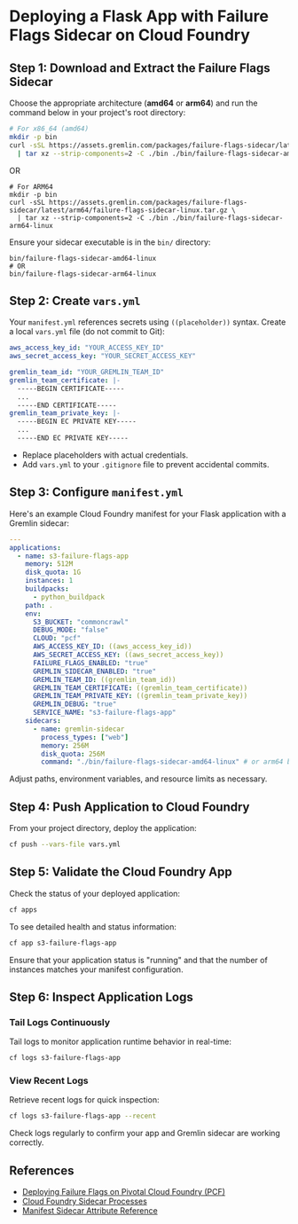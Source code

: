 # Deploying a Flask App with Failure Flags Sidecar on Cloud Foundry

## Step 1: Download and Extract the Failure Flags Sidecar

Choose the appropriate architecture (**amd64** or **arm64**) and run the command below in your project's root directory:

```bash
# For x86_64 (amd64)
mkdir -p bin
curl -sSL https://assets.gremlin.com/packages/failure-flags-sidecar/latest/x86_64/failure-flags-sidecar-linux.tar.gz \
  | tar xz --strip-components=2 -C ./bin ./bin/failure-flags-sidecar-amd64-linux
```
OR
```
# For ARM64
mkdir -p bin
curl -sSL https://assets.gremlin.com/packages/failure-flags-sidecar/latest/arm64/failure-flags-sidecar-linux.tar.gz \
  | tar xz --strip-components=2 -C ./bin ./bin/failure-flags-sidecar-arm64-linux
```

Ensure your sidecar executable is in the `bin/` directory:

```
bin/failure-flags-sidecar-amd64-linux
# OR
bin/failure-flags-sidecar-arm64-linux
```

## Step 2: Create `vars.yml`

Your `manifest.yml` references secrets using `((placeholder))` syntax. Create a local `vars.yml` file (do not commit to Git):

```yaml
aws_access_key_id: "YOUR_ACCESS_KEY_ID"
aws_secret_access_key: "YOUR_SECRET_ACCESS_KEY"

gremlin_team_id: "YOUR_GREMLIN_TEAM_ID"
gremlin_team_certificate: |-
  -----BEGIN CERTIFICATE-----
  ...
  -----END CERTIFICATE-----
gremlin_team_private_key: |-
  -----BEGIN EC PRIVATE KEY-----
  ...
  -----END EC PRIVATE KEY-----
```

* Replace placeholders with actual credentials.
* Add `vars.yml` to your `.gitignore` file to prevent accidental commits.

## Step 3: Configure `manifest.yml`

Here's an example Cloud Foundry manifest for your Flask application with a Gremlin sidecar:

```yaml
---
applications:
  - name: s3-failure-flags-app
    memory: 512M
    disk_quota: 1G
    instances: 1
    buildpacks:
      - python_buildpack
    path: .
    env:
      S3_BUCKET: "commoncrawl"
      DEBUG_MODE: "false"
      CLOUD: "pcf"
      AWS_ACCESS_KEY_ID: ((aws_access_key_id))
      AWS_SECRET_ACCESS_KEY: ((aws_secret_access_key))
      FAILURE_FLAGS_ENABLED: "true"
      GREMLIN_SIDECAR_ENABLED: "true"
      GREMLIN_TEAM_ID: ((gremlin_team_id))
      GREMLIN_TEAM_CERTIFICATE: ((gremlin_team_certificate))
      GREMLIN_TEAM_PRIVATE_KEY: ((gremlin_team_private_key))
      GREMLIN_DEBUG: "true"
      SERVICE_NAME: "s3-failure-flags-app"
    sidecars:
      - name: gremlin-sidecar
        process_types: ["web"]
        memory: 256M
        disk_quota: 256M
        command: "./bin/failure-flags-sidecar-amd64-linux" # or arm64 binary
```

Adjust paths, environment variables, and resource limits as necessary.

## Step 4: Push Application to Cloud Foundry

From your project directory, deploy the application:

```bash
cf push --vars-file vars.yml
```

## Step 5: Validate the Cloud Foundry App

Check the status of your deployed application:

```bash
cf apps
```

To see detailed health and status information:

```bash
cf app s3-failure-flags-app
```

Ensure that your application status is "running" and that the number of instances matches your manifest configuration.

## Step 6: Inspect Application Logs

### Tail Logs Continuously

Tail logs to monitor application runtime behavior in real-time:

```bash
cf logs s3-failure-flags-app
```

### View Recent Logs

Retrieve recent logs for quick inspection:

```bash
cf logs s3-failure-flags-app --recent
```

Check logs regularly to confirm your app and Gremlin sidecar are working correctly.

## References

* [Deploying Failure Flags on Pivotal Cloud Foundry (PCF)](https://www.gremlin.com/docs/deploying-failure-flags-on-pivotal-cloud-foundry-pcf)
* [Cloud Foundry Sidecar Processes](https://docs.cloudfoundry.org/devguide/sidecars.html)
* [Manifest Sidecar Attribute Reference](https://docs.cloudfoundry.org/devguide/deploy-apps/manifest-attributes.html#sidecars)

